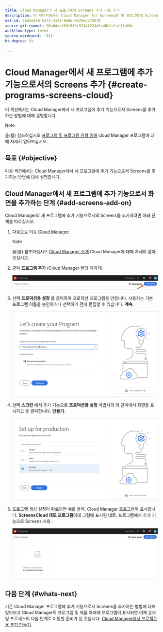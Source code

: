 ```yaml
---
title: Cloud Manager의 새 프로그램에 Screens 추가 기능 추가
description: 이 페이지에서는 Cloud Manager for Screens의 새 프로그램에 Screens 추가 기능을 as a Cloud Service으로 추가하는 방법에 대해 설명합니다.
exl-id: 36d1e1e9-5272-4138-9e0d-8476edc729f0
source-git-commit: 96a0dacf69f6f9c5744f224d1a48b2afa11fb09e
workflow-type: tm+mt
source-wordcount: '311'
ht-degree: 5%

---
```


# Cloud Manager에서 새 프로그램에 추가 기능으로서의 Screens 추가 {#create-programs-screens-cloud}

이 섹션에서는 Cloud Manager에서 새 프로그램에 추가 기능으로서 Screens를 추가하는 방법에 대해 설명합니다.

>[!NOTE]
>을(를) 참조하십시오 [프로그램 및 프로그램 유형 이해](https://experienceleague.adobe.com/docs/experience-manager-cloud-service/onboarding/getting-access/understand-program-types.html?lang=en) cloud Manager 프로그램에 대해 자세히 알아보십시오.

## 목표 {#objective}

다음 섹션에서는 Cloud Manager에서 새 프로그램에 추가 기능으로서 Screens를 추가하는 방법에 대해 설명합니다.

## Cloud Manager에서 새 프로그램에 추가 기능으로서 화면을 추가하는 단계 {#add-screens-add-on}

Cloud Manager의 새 프로그램에 추가 기능으로서의 Screens를 추가하려면 아래 단계를 따르십시오.

1. 다음으로 이동 [Cloud Manager](https://my.cloudmanager.adobe.com/).

   >[!NOTE]
   >을(를) 참조하십시오 [Cloud Manager 소개](https://experienceleague.adobe.com/docs/experience-manager-cloud-service/onboarding/onboarding-concepts/cloud-manager-introduction.html?lang=en) Cloud Manager에 대해 자세히 알아보십시오.

1. 클릭 **프로그램 추가** (Cloud Manager 랜딩 페이지)

   ![이미지](/help/screens-cloud/assets/onboarding/onboard-screens-addon1.png)

1. 선택 **프로덕션용 설정** 를 클릭하여 프로덕션 프로그램을 만듭니다. 사용자는 기본 프로그램 이름을 승인하거나 선택하기 전에 편집할 수 있습니다. **계속**.

   ![이미지](/help/screens-cloud/assets/onboarding/onboard-screens-addon2.png)

1. 선택 **스크린** 에서 추가 기능으로 **프로덕션용 설정** 마법사의 이 단계에서 화면을 표시하고 을 클릭합니다. **만들기**.

   ![이미지](/help/screens-cloud/assets/onboarding/onboard-screens-addon3.png)

1. 프로그램 생성 설정이 완료되면 예를 들어, Cloud Manager 프로그램이 표시됩니다. **ScreensCloud 데모 프로그램**&#x200B;아래 그림에 표시된 대로, 프로그램에서 추가 기능으로 Screens 사용.

   ![이미지](/help/screens-cloud/assets/onboarding/onboard-screens-addon4.png)

## 다음 단계 {#whats-next}

기존 Cloud Manager 프로그램에 추가 기능으로서 Screens를 추가하는 방법에 대해 알아보고 Cloud Manager의 프로그램 및 제품 아래에 프로그램이 표시되면 이제 온보딩 프로세스의 다음 단계로 이동할 준비가 된 것입니다. [Cloud Manager에서 프로젝트용 분기 만들기](/help/screens-cloud/onboarding-screens-cloud/creating-a-branch.md).
